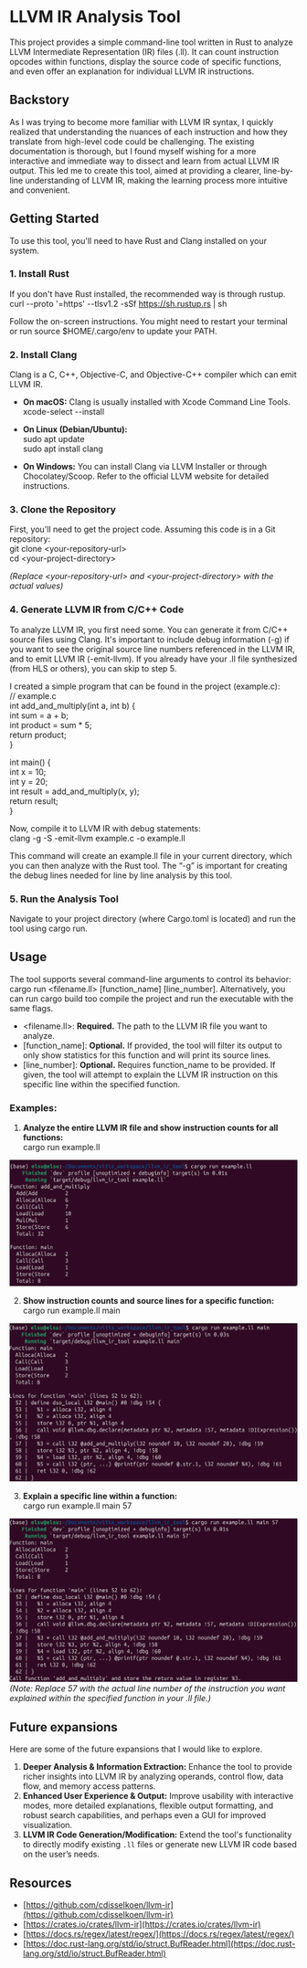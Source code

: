 # **LLVM IR Analysis Tool**

This project provides a simple command-line tool written in Rust to analyze LLVM Intermediate Representation (IR) files (.ll). It can count instruction opcodes within functions, display the source code of specific functions, and even offer an explanation for individual LLVM IR instructions.

## **Backstory**

As I was trying to become more familiar with LLVM IR syntax, I quickly realized that understanding the nuances of each instruction and how they translate from high-level code could be challenging. The existing documentation is thorough, but I found myself wishing for a more interactive and immediate way to dissect and learn from actual LLVM IR output. This led me to create this tool, aimed at providing a clearer, line-by-line understanding of LLVM IR, making the learning process more intuitive and convenient.

## **Getting Started**

To use this tool, you'll need to have Rust and Clang installed on your system.

### **1\. Install Rust**

If you don't have Rust installed, the recommended way is through rustup.  
curl \--proto '=https' \--tlsv1.2 \-sSf https://sh.rustup.rs | sh

Follow the on-screen instructions. You might need to restart your terminal or run source $HOME/.cargo/env to update your PATH.

### **2\. Install Clang**

Clang is a C, C++, Objective-C, and Objective-C++ compiler which can emit LLVM IR.

* **On macOS:** Clang is usually installed with Xcode Command Line Tools.  
  xcode-select \--install

* **On Linux (Debian/Ubuntu):**  
  sudo apt update  
  sudo apt install clang

* **On Windows:** You can install Clang via LLVM Installer or through Chocolatey/Scoop. Refer to the official LLVM website for detailed instructions.

### **3\. Clone the Repository**

First, you'll need to get the project code. Assuming this code is in a Git repository:  
git clone \<your-repository-url\>  
cd \<your-project-directory\>

*(Replace \<your-repository-url\> and \<your-project-directory\> with the actual values)*

### **4\. Generate LLVM IR from C/C++ Code**

To analyze LLVM IR, you first need some. You can generate it from C/C++ source files using Clang. It's important to include debug information (-g) if you want to see the original source line numbers referenced in the LLVM IR, and to emit LLVM IR (-emit-llvm).
If you already have your .ll file synthesized (from HLS or others), you can skip to step 5.

I created a simple  program that can be found in the project (example.c):  
// example.c  
int add\_and\_multiply(int a, int b) {  
    int sum \= a \+ b;  
    int product \= sum \* 5;  
    return product;  
}

int main() {  
    int x \= 10;  
    int y \= 20;  
    int result \= add\_and\_multiply(x, y);  
    return result;  
}

Now, compile it to LLVM IR with debug statements:  
clang \-g \-S \-emit-llvm example.c \-o example.ll

This command will create an example.ll file in your current directory, which you can then analyze with the Rust tool. The “-g” is important for creating the debug lines needed for line by line analysis by this tool.

### **5\. Run the Analysis Tool**

Navigate to your project directory (where Cargo.toml is located) and run the tool using cargo run.

## **Usage**

The tool supports several command-line arguments to control its behavior:  
cargo run \<filename.ll\> \[function\_name\] \[line\_number\]. Alternatively, you can run cargo build too compile the project and run the executable with the same flags.

* \<filename.ll\>: **Required.** The path to the LLVM IR file you want to analyze.  
* \[function\_name\]: **Optional.** If provided, the tool will filter its output to only show statistics for this function and will print its source lines.  
* \[line\_number\]: **Optional.** Requires function\_name to be provided. If given, the tool will attempt to explain the LLVM IR instruction on this specific line within the specified function.

### **Examples:**

1. **Analyze the entire LLVM IR file and show instruction counts for all functions:**  
   cargo run example.ll

![Default Usage](images/default.png)

2. **Show instruction counts and source lines for a specific function:**  
   cargo run example.ll main

![Function usage](images/function.png)

3. **Explain a specific line within a function:**  
   cargo run example.ll main 57

![Line Usage](images/line.png)  
*(Note: Replace 57 with the actual line number of the instruction you want explained within the specified function in your .ll file.)*

## **Future expansions**

Here are some of the future expansions that I would like to explore.

1. **Deeper Analysis & Information Extraction:** Enhance the tool to provide richer insights into LLVM IR by analyzing operands, control flow, data flow, and memory access patterns.  
2. **Enhanced User Experience & Output:** Improve usability with interactive modes, more detailed explanations, flexible output formatting, and robust search capabilities, and perhaps even a GUI for improved visualization.  
3. **LLVM IR Code Generation/Modification:** Extend the tool's functionality to directly modify existing `.ll` files or generate new LLVM IR code based on the user’s needs.

## **Resources**

- [https://github.com/cdisselkoen/llvm-ir](https://github.com/cdisselkoen/llvm-ir)  
- [https://crates.io/crates/llvm-ir](https://crates.io/crates/llvm-ir)
- [https://docs.rs/regex/latest/regex/](https://docs.rs/regex/latest/regex/)
- [https://doc.rust-lang.org/std/io/struct.BufReader.html](https://doc.rust-lang.org/std/io/struct.BufReader.html)

